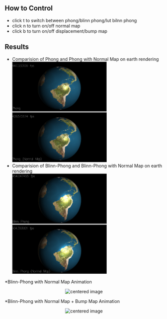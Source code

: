 ## How to Control
* click t to switch between phong/blinn phong/lut bilnn phong
* click n to turn on/off normal map
* click b to turn on/off displacement/bump map
## Results
* Comparision of Phong and Phong with Normal Map on earth rendering  
<img width="300" src="images/Phong.png">  <img width="300" src="images/Phong_Normal.png">  
* Comparision of Blinn-Phong and Blinn-Phong with Normal Map on earth rendering  
<img width="300" src="images/Blinn_Phong.png">  <img width="300" src="images/Blinn_Phong_Normal.png">  

*Blinn-Phong with Normal Map Animation  
<p align="center">
<img width="400" src="images/earth_normal.gif" alt="centered image">  
</p>
*Blinn-Phong with Normal Map + Bump Map Animation  
<p align="center">
<img width="400" src="images/earth_bump.gif" alt="centered image">  
</p>

